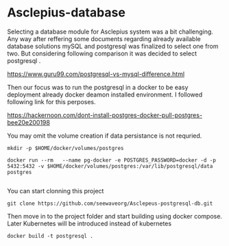# Asclepius-database
Selecting a database module for Asclepius system was a bit challenging. Any way after reffering some documents regarding already available database solutions mySQL and postgresql was finalized to select one from two.
But considering following comparison it was decided to select postgresql .

https://www.guru99.com/postgresql-vs-mysql-difference.html

Then our focus was to run the postgresql in a docker to be easy deployment already docker deamon installed environment.
I followed following link for this perposes.

https://hackernoon.com/dont-install-postgres-docker-pull-postgres-bee20e200198

You may omit the volume creation if data persistance is not requried.

```
mkdir -p $HOME/docker/volumes/postgres

docker run --rm   --name pg-docker -e POSTGRES_PASSWORD=docker -d -p 5432:5432 -v $HOME/docker/volumes/postgres:/var/lib/postgresql/data  postgres


```

You can start clonning this project
```
git clone https://github.com/seewaveorg/Asclepeus-postgresql-db.git
```

Then move in to the project folder and start building using docker compose. Later Kubernetes will be introduced instead of kubernetes

```
docker build -t postgresql .
```
